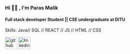 
###  Hi 👋🏻 , I'm Paras Malik
#### Full stack developer Student || CSE undergraduate at DITU

Skills: Java// SQL // REACT // JS // HTML // CSS



[<img src='https://cdn.jsdelivr.net/npm/simple-icons@3.0.1/icons/github.svg' alt='github' height='40'>](https://github.com/Paras292003)  [<img src='https://cdn.jsdelivr.net/npm/simple-icons@3.0.1/icons/linkedin.svg' alt='linkedin' height='40'>](https://www.linkedin.com/in/https://www.linkedin.com/in/paras-malik-7a4a98202//)  










